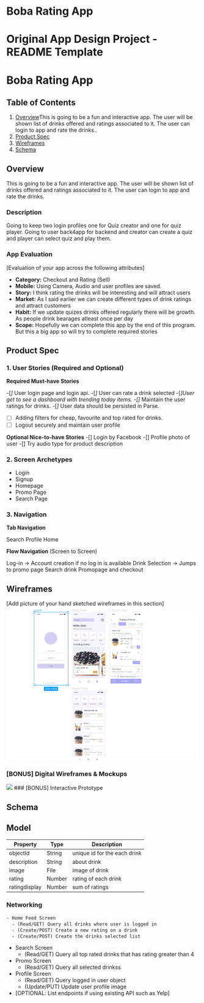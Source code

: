 # Boba Rating App
Original App Design Project - README Template
===

# Boba Rating App

## Table of Contents
1. [Overview](#Overview)This is going to be a fun and interactive app. The user will be shown list of drinks offered and ratings associated to it. The user can login to app and rate the drinks..
2. [Product Spec](#Product-Spec) 
3. [Wireframes](#Wireframes)
4. [Schema](#Schema)

## Overview
This is going to be a fun and interactive app. The user will be shown list of drinks offered and ratings associated to it. The user can login to app and rate the drinks.
### Description
Going to keep two login profiles one for Quiz creator and one for quiz player. Going to user back4app for backend and creator can create a quiz and player can select quiz and play them.


### App Evaluation
[Evaluation of your app across the following attributes]
- **Category:** Checkout and Rating (Sell)
- **Mobile:** Using Camera, Audio and user profiles are saved.
- **Story:** I think rating the drinks will be interesting and will attract users
- **Market:** As I said earlier we can create different types of drink ratings and attract customers
- **Habit:** If we update quizes drinks offered regularly there will be growth. As people drink bearages atleast once per day
- **Scope:** Hopefully we can complete this app by the end of this program. But this a big app so will try to complete required stories

## Product Spec

### 1. User Stories (Required and Optional)

**Required Must-have Stories**

-[*]* User login page and login api.
-[*]* User can rate a drink selected
-[*]*User get to see a dashboard with trending today items.
-[*]* Maintain the user ratings for drinks.
-[*]* User data should be persisted in Parse.
-[ ] Adding filters for cheap, favourite and top rated for drinks.
-[ ] Logout securely and maintain user profile

**Optional Nice-to-have Stories**
-[] Login by Facebook
-[] Profile photo of user
-[] Try audio type for product description


### 2. Screen Archetypes
* Login
* Signup
* Homepage
* Promo Page
* Search Page

### 3. Navigation

**Tab Navigation** 

Search
Profile
Home

**Flow Navigation** (Screen to Screen)

Log-in -> Account creation if no log in is available
Drink Selection -> Jumps to promo page
Search drink
Promopage and checkout

## Wireframes
[Add picture of your hand sketched wireframes in this section]
<img src="bodaapp.png" width=600>

### [BONUS] Digital Wireframes & Mockups
<img src="bobaappgif.gif" width=600>
### [BONUS] Interactive Prototype


## Schema 
## Model

   | Property      | Type     | Description |
   | ------------- | -------- | ------------|
   | objectId      | String   | unique id for the each drink |
   | description       | String| about drink |
   | image         | File     | image of drink|
   | rating | Number   | rating of each drink |
   | ratingdisplay    | Number   | sum of ratings |
   

### Networking
    - Home Feed Screen
      - (Read/GET) Query all drinks where user is logged in
      - (Create/POST) Create a new rating on a drink
      - (Create/POST) Create the drinks selected list
   - Search Screen
      - (Read/GET) Query all top rated drinks that has rating greater than 4 
   - Promo Screen
      - (Read/GET) Query all selected drinkss
   - Profile Screen
      - (Read/GET) Query logged in user object
      - (Update/PUT) Update user profile image
- [OPTIONAL: List endpoints if using existing API such as Yelp]
